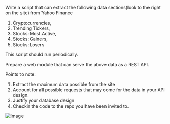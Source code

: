 Write a script that can extract the following data sections(look to the right on the site) from Yahoo Finance

1) Cryptocurrencies,
2) Trending Tickers,
3) Stocks: Most Active,
4) Stocks: Gainers,
5) Stocks: Losers

This script should run periodically.

Prepare a web module that can serve the above data as a REST API.

Points to note:
1) Extract the maximum data possible from the site
2) Account for all possible requests that may come for the data in your API design.
3) Justify your database design
4) Checkin the code to the repo you have been invited to.

![Image](https://user-images.githubusercontent.com/104366682/175945340-34fd1725-c4ba-4b9a-9db4-8b9577f3d72e.png)
